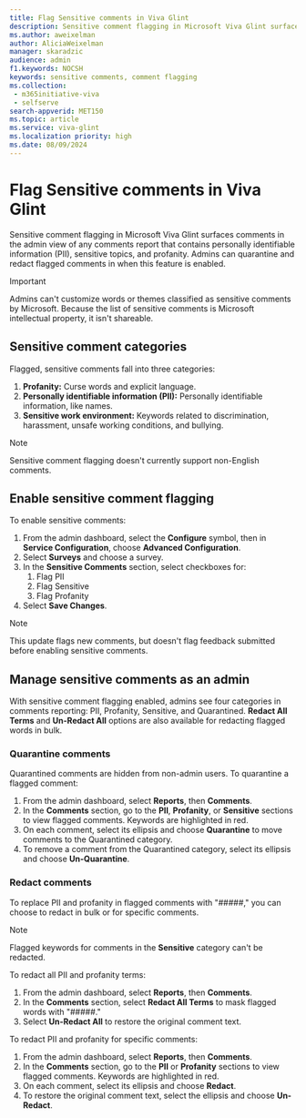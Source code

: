 ```yaml
---
title: Flag Sensitive comments in Viva Glint
description: Sensitive comment flagging in Microsoft Viva Glint surfaces comments in the admin view of the Comments report that contain personally identifiable information (PII), sensitive topics, and profanity.
ms.author: aweixelman
author: AliciaWeixelman
manager: skaradzic
audience: admin
f1.keywords: NOCSH
keywords: sensitive comments, comment flagging
ms.collection: 
 - m365initiative-viva
 - selfserve
search-appverid: MET150
ms.topic: article
ms.service: viva-glint
ms.localization priority: high
ms.date: 08/09/2024
---
```


# Flag Sensitive comments in Viva Glint

Sensitive comment flagging in Microsoft Viva Glint surfaces comments in the admin view of any comments report that contains personally identifiable information (PII), sensitive topics, and profanity. Admins can quarantine and redact flagged comments in when this feature is enabled.

> [!IMPORTANT]
> Admins can't customize words or themes classified as sensitive comments by Microsoft. Because the list of sensitive comments is Microsoft intellectual property, it isn't shareable. 

## Sensitive comment categories

Flagged, sensitive comments fall into three categories:

1. **Profanity:** Curse words and explicit language.
1. **Personally identifiable information (PII):** Personally identifiable information, like names.
1. **Sensitive work environment:** Keywords related to discrimination, harassment, unsafe working conditions, and bullying.

> [!NOTE]
> Sensitive comment flagging doesn't currently support non-English comments. 

## Enable sensitive comment flagging

To enable sensitive comments:

1. From the admin dashboard, select the **Configure** symbol, then in **Service Configuration**, choose **Advanced Configuration**.
1. Select **Surveys** and choose a survey.
1. In the **Sensitive Comments** section, select checkboxes for:
   1. Flag PII
   1. Flag Sensitive
   1. Flag Profanity
1. Select **Save Changes**.

> [!NOTE]
> This update flags new comments, but doesn't flag feedback submitted before enabling sensitive comments.

## Manage sensitive comments as an admin

With sensitive comment flagging enabled, admins see four categories in comments reporting: PII, Profanity, Sensitive, and Quarantined. **Redact All Terms** and **Un-Redact All** options are also available for redacting flagged words in bulk.

### Quarantine comments

Quarantined comments are hidden from non-admin users. To quarantine a flagged comment:

1. From the admin dashboard, select **Reports**, then **Comments**.
1. In the **Comments** section, go to the **PII**, **Profanity**, or **Sensitive** sections to view flagged comments. Keywords are highlighted in red.
1. On each comment, select its ellipsis and choose **Quarantine** to move comments to the Quarantined category.
1. To remove a comment from the Quarantined category, select its ellipsis and choose **Un-Quarantine**.

### Redact comments

To replace PII and profanity in flagged comments with "#####," you can choose to redact in bulk or for specific comments.

> [!NOTE]
> Flagged keywords for comments in the **Sensitive** category can't be redacted.

To redact all PII and profanity terms:

1. From the admin dashboard, select **Reports**, then **Comments**.
1. In the **Comments** section, select **Redact All Terms** to mask flagged words with "#####."
1. Select **Un-Redact All** to restore the original comment text.

To redact PII and profanity for specific comments:

1. From the admin dashboard, select **Reports**, then **Comments**.
1. In the **Comments** section, go to the **PII** or **Profanity** sections to view flagged comments. Keywords are highlighted in red.
1. On each comment, select its ellipsis and choose **Redact**.
1. To restore the original comment text, select the ellipsis and choose **Un-Redact**.
